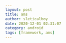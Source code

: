 ```yaml
---
layout: post
title: ams
author: sleticalboy
date: 2020-12-01 02:31:07
category: android
tags: [framework, ams]
---
```


